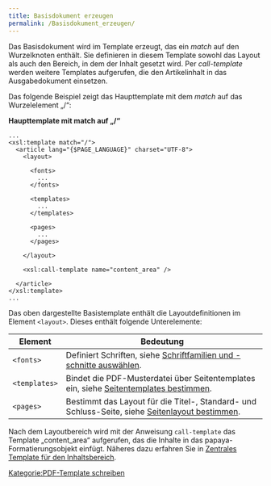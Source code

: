 ```yaml
---
title: Basisdokument erzeugen
permalink: /Basisdokument_erzeugen/
---
```


Das Basisdokument wird im Template erzeugt, das ein *match* auf den Wurzelknoten enthält. Sie definieren in diesem Template sowohl das Layout als auch den Bereich, in dem der Inhalt gesetzt wird. Per *call-template* werden weitere Templates aufgerufen, die den Artikelinhalt in das Ausgabedokument einsetzen.

Das folgende Beispiel zeigt das Haupttemplate mit dem *match* auf das Wurzelelement „/“:

**Haupttemplate mit match auf „/“**

~~~~ {.xml}
...
<xsl:template match="/">
  <article lang="{$PAGE_LANGUAGE}" charset="UTF-8">
    <layout>

      <fonts>
        ...
      </fonts>

      <templates>
        ...
      </templates>

      <pages>
        ...
      </pages>

    </layout>

    <xsl:call-template name="content_area" />

  </article>
</xsl:template>
...
~~~~

Das oben dargestellte Basistemplate enthält die Layoutdefinitionen im Element `<layout>`. Dieses enthält folgende Unterelemente:

|Element|Bedeutung|
|-------|---------|
|`<fonts>`|Definiert Schriften, siehe [Schriftfamilien und -schnitte auswählen](/Schriftfamilien_und_-schnitte_auswählen ).|
|`<templates>`|Bindet die PDF-Musterdatei über Seitentemplates ein, siehe [Seitentemplates bestimmen](/Seitentemplates_bestimmen ).|
|`<pages>`|Bestimmt das Layout für die Titel-, Standard- und Schluss-Seite, siehe [Seitenlayout bestimmen](/Seitenlayout_bestimmen ).|

Nach dem Layoutbereich wird mit der Anweisung `call-template` das Template „content_area“ aufgerufen, das die Inhalte in das papaya-Formatierungsobjekt einfügt. Näheres dazu erfahren Sie in [Zentrales Template für den Inhaltsbereich](/Zentrales_Template_für_den_Inhaltsbereich ).

[Kategorie:PDF-Template schreiben](Kategorie:PDF-Template_schreiben )